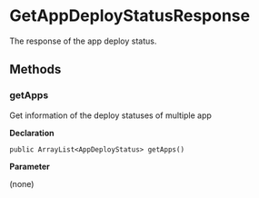 # GetAppDeployStatusResponse
The response of the app deploy status.

## Methods

### getApps

Get information of the deploy statuses of multiple app

**Declaration**
```
public ArrayList<AppDeployStatus> getApps()
```

**Parameter**

(none)